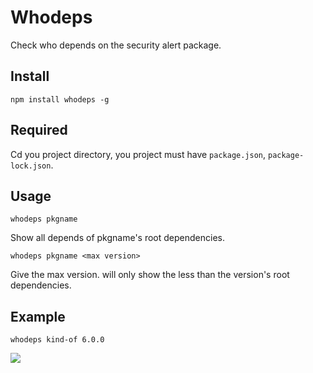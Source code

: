 # Whodeps
Check who depends on the security alert package.

## Install
`npm install whodeps -g`
## Required
Cd you project directory, you project must have `package.json`, `package-lock.json`.
## Usage
`whodeps pkgname`

Show all depends of pkgname's root dependencies.

`whodeps pkgname <max version>`

Give the max version. will only show the less than the version's root dependencies.

## Example
`whodeps kind-of 6.0.0`

<img src="https://hezedu.github.io/SomethingBoring/static/whodeps-demo.gif">




